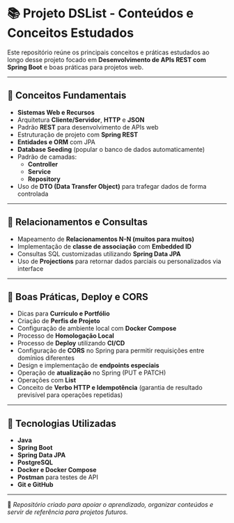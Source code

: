 # 📚 Projeto DSList - Conteúdos e Conceitos Estudados

Este repositório reúne os principais conceitos e práticas estudados ao longo desse projeto focado em **Desenvolvimento de APIs REST com Spring Boot** e boas práticas para projetos web.

---

## 📖 Conceitos Fundamentais

- **Sistemas Web e Recursos**
- Arquitetura **Cliente/Servidor**, **HTTP** e **JSON**
- Padrão **REST** para desenvolvimento de APIs web
- Estruturação de projeto com **Spring REST**
- **Entidades e ORM** com JPA
- **Database Seeding** (popular o banco de dados automaticamente)
- Padrão de camadas:
  - **Controller**
  - **Service**
  - **Repository**
- Uso de **DTO (Data Transfer Object)** para trafegar dados de forma controlada

---

## 📖 Relacionamentos e Consultas

- Mapeamento de **Relacionamentos N-N (muitos para muitos)**
- Implementação de **classe de associação** com **Embedded ID**
- Consultas SQL customizadas utilizando **Spring Data JPA**
- Uso de **Projections** para retornar dados parciais ou personalizados via interface

---

## 📖 Boas Práticas, Deploy e CORS

- Dicas para **Currículo e Portfólio**
- Criação de **Perfis de Projeto**
- Configuração de ambiente local com **Docker Compose**
- Processo de **Homologação Local**
- Processo de **Deploy** utilizando **CI/CD**
- Configuração de **CORS** no Spring para permitir requisições entre domínios diferentes
- Design e implementação de **endpoints especiais**
- Operação de **atualização** no Spring (PUT e PATCH)
- Operações com **List**
- Conceito de **Verbo HTTP e Idempotência** (garantia de resultado previsível para operações repetidas)

---

## 📌 Tecnologias Utilizadas

- **Java**
- **Spring Boot**
- **Spring Data JPA**
- **PostgreSQL**
- **Docker e Docker Compose**
- **Postman** para testes de API
- **Git e GitHub**

---

🚀 *Repositório criado para apoiar o aprendizado, organizar conteúdos e servir de referência para projetos futuros.*

